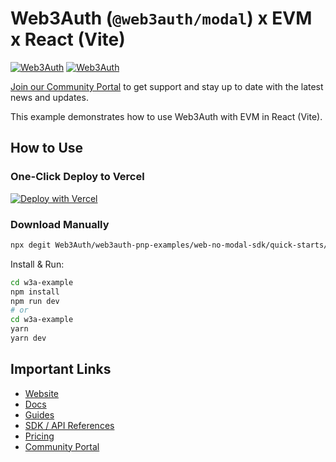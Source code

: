 # Web3Auth (`@web3auth/modal`) x EVM x React (Vite)

[![Web3Auth](https://img.shields.io/badge/Web3Auth-SDK-blue)](https://web3auth.io/docs/sdk/pnp/web/modal)
[![Web3Auth](https://img.shields.io/badge/Web3Auth-Community-cyan)](https://community.web3auth.io)

[Join our Community Portal](https://community.web3auth.io/) to get support and stay up to date with the latest news and updates.

This example demonstrates how to use Web3Auth with EVM in React (Vite).

## How to Use

### One-Click Deploy to Vercel

[![Deploy with Vercel](https://vercel.com/button)](https://vercel.com/new/clone?repository-url=https%3A%2F%2Fgithub.com%2FWeb3Auth%2Fweb3auth-pnp-examples%2Ftree%2Fmain%2Fweb-modal-sdk%2Fquick-starts%2Freact-vite-evm-modal-quick-start&project-name=w3a-react-vite-no-modal&repository-name=w3a-react-vite-no-modal)

### Download Manually

```bash
npx degit Web3Auth/web3auth-pnp-examples/web-no-modal-sdk/quick-starts/react-vite-no-modal-quick-start w3a-example
```

Install & Run:

```bash
cd w3a-example
npm install
npm run dev
# or
cd w3a-example
yarn
yarn dev
```

## Important Links

- [Website](https://web3auth.io)
- [Docs](https://web3auth.io/docs)
- [Guides](https://web3auth.io/docs/guides)
- [SDK / API References](https://web3auth.io/docs/sdk)
- [Pricing](https://web3auth.io/pricing.html)
- [Community Portal](https://community.web3auth.io)
